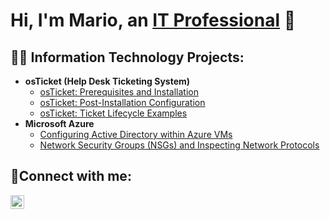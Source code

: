 <h1>Hi, I'm Mario, an <a href="https://linkedin.com/in/mario-deberry-a3867918a">IT Professional</a> 👋</h1>

<h2>👨‍💻 Information Technology Projects:</h2>

- <b>osTicket (Help Desk Ticketing System)</b>
  - [osTicket: Prerequisites and Installation](https://github.com/MarioDeberry/osticket-prereqs)
  - [osTicket: Post-Installation Configuration](https://github.com/MarioDeberry/osTicket-Post)
  - [osTicket: Ticket Lifecycle Examples](https://github.com/MarioDeberry/ticket-lifecycle)
- <b>Microsoft Azure</b>
  - [Configuring Active Directory within Azure VMs](https://github.com/MarioDeberry/configure-ad)
  - [Network Security Groups (NSGs) and Inspecting Network Protocols](https://github.com/MarioDeberry/azure-network-protocols)

<h2>🤳Connect with me:</h2>


[<img align="left" alt="Josh | LinkedIn" width="22px" src="https://cdn.jsdelivr.net/npm/simple-icons@v3/icons/linkedin.svg" />][linkedin]

[linkedin]: https://linkedin.com/in/mario-deberry-a3867918a
